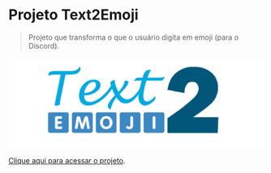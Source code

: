 # Projeto Text2Emoji
>  Projeto que transforma o que o usuário digita em emoji (para o Discord).

![Text2Emoji](./images/logo.png)

[Clique aqui para acessar o projeto](https://ccostafrias.github.io/projeto_txt2emj/).
